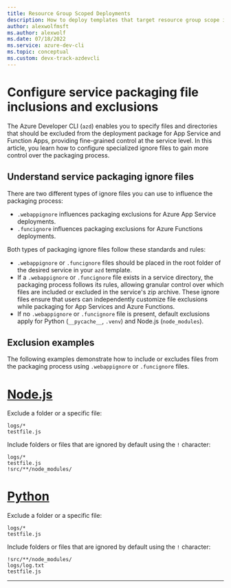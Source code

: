 ```yaml
---
title: Resource Group Scoped Deployments
description: How to deploy templates that target resource group scope instead of subscription scope with the Azure Developer CLI (azd)
author: alexwolfmsft
ms.author: alexwolf
ms.date: 07/18/2022
ms.service: azure-dev-cli
ms.topic: conceptual
ms.custom: devx-track-azdevcli
---
```


# Configure service packaging file inclusions and exclusions

The Azure Developer CLI (`azd`) enables you to specify files and directories that should be excluded from the deployment package for App Service and Function Apps, providing fine-grained control at the service level. In this article, you learn how to configure specialized ignore files to gain more control over the packaging process.

## Understand service packaging ignore files

There are two different types of ignore files you can use to influence the packaging process:

- `.webappignore` influences packaging exclusions for Azure App Service deployments.
- `.funcignore` influences  packaging exclusions for Azure Functions deployments.

Both types of packaging ignore files follow these standards and rules:

- `.webappignore` or `.funcignore` files should be placed in the root folder of the desired service in your `azd` template.
- If a `.webappignore` or `.funcignore` file exists in a service directory, the packaging process follows its rules, allowing granular control over which files are included or excluded in the service's zip archive. These ignore files ensure that users can independently customize file exclusions while packaging for App Services and Azure Functions.
- If no `.webappignore` or `.funcignore` file is present, default exclusions apply for Python (`__pycache__`, `.venv`) and Node.js (`node_modules`).

## Exclusion examples

The following examples demonstrate how to include or excludes files from the packaging process using `.webappignore` or `.funcignore` files.

# [Node.js](#tab/nodejs)

Exclude a folder or a specific file:

```text
logs/*
testfile.js
```

Include folders or files that are ignored by default using the `!` character:

```text
logs/*
testfile.js
!src/**/node_modules/
```

# [Python](#tab/python)

Exclude a folder or a specific file:

```text
logs/*
testfile.js
```

Include folders or files that are ignored by default using the `!` character:

```text
!src/**/node_modules/
logs/log.txt
testfile.js
```

---
